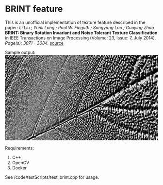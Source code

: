# BRINT feature
This is an unofficial implementation of texture feature described in the paper: *Li Liu ; Yunli Long ; Paul W. Fieguth ; Songyang Lao ; Guoying Zhao* **BRINT: Binary Rotation Invariant and Noise Tolerant Texture Classification** in  IEEE Transactions on Image Processing (Volume: 23, Issue: 7, July 2014). *Page(s): 3071 - 3084.*
[source](https://ieeexplore.ieee.org/document/6819021)

Sample output:
![alt text](https://github.com/bhavikngala/BRINT-features/blob/master/results/as_brint_s_r12_n32.jpg)

Requirements:
1. C++
2. OpenCV
3. Docker

See /code/testScripts/test_brint.cpp for usage.
